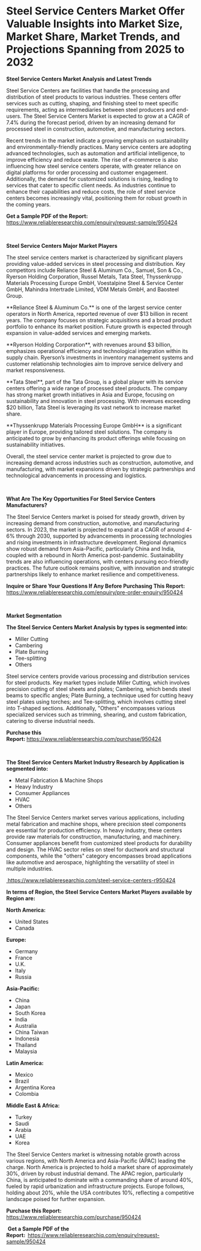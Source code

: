 <p><h1>Steel Service Centers Market Offer Valuable Insights into Market Size, Market Share, Market Trends, and Projections Spanning from 2025 to 2032</h1></p><p><strong>Steel Service Centers Market Analysis and Latest Trends</strong></p>
<p><p>Steel Service Centers are facilities that handle the processing and distribution of steel products to various industries. These centers offer services such as cutting, shaping, and finishing steel to meet specific requirements, acting as intermediaries between steel producers and end-users. The Steel Service Centers Market is expected to grow at a CAGR of 7.4% during the forecast period, driven by an increasing demand for processed steel in construction, automotive, and manufacturing sectors.</p><p>Recent trends in the market indicate a growing emphasis on sustainability and environmentally-friendly practices. Many service centers are adopting advanced technologies, such as automation and artificial intelligence, to improve efficiency and reduce waste. The rise of e-commerce is also influencing how steel service centers operate, with greater reliance on digital platforms for order processing and customer engagement. Additionally, the demand for customized solutions is rising, leading to services that cater to specific client needs. As industries continue to enhance their capabilities and reduce costs, the role of steel service centers becomes increasingly vital, positioning them for robust growth in the coming years.</p></p>
<p><strong>Get a Sample PDF of the Report:&nbsp;</strong> <a href="https://www.reliableresearchiq.com/enquiry/request-sample/950424?utm_campaign=1870&utm_medium=2&utm_source=Github&utm_content=ia&utm_term=17042025&utm_id=steel-service-centers">https://www.reliableresearchiq.com/enquiry/request-sample/950424</a></p>
<p>&nbsp;</p>
<p><strong>Steel Service Centers Major Market Players</strong></p>
<p><p>The steel service centers market is characterized by significant players providing value-added services in steel processing and distribution. Key competitors include Reliance Steel & Aluminum Co., Samuel, Son & Co., Ryerson Holding Corporation, Russel Metals, Tata Steel, Thyssenkrupp Materials Processing Europe GmbH, Voestalpine Steel & Service Center GmbH, Mahindra Intertrade Limited, VDM Metals GmbH, and Baosteel Group.</p><p>**Reliance Steel & Aluminum Co.** is one of the largest service center operators in North America, reported revenue of over $13 billion in recent years. The company focuses on strategic acquisitions and a broad product portfolio to enhance its market position. Future growth is expected through expansion in value-added services and emerging markets.</p><p>**Ryerson Holding Corporation**, with revenues around $3 billion, emphasizes operational efficiency and technological integration within its supply chain. Ryerson’s investments in inventory management systems and customer relationship technologies aim to improve service delivery and market responsiveness. </p><p>**Tata Steel**, part of the Tata Group, is a global player with its service centers offering a wide range of processed steel products. The company has strong market growth initiatives in Asia and Europe, focusing on sustainability and innovation in steel processing. With revenues exceeding $20 billion, Tata Steel is leveraging its vast network to increase market share.</p><p>**Thyssenkrupp Materials Processing Europe GmbH** is a significant player in Europe, providing tailored steel solutions. The company is anticipated to grow by enhancing its product offerings while focusing on sustainability initiatives.</p><p>Overall, the steel service center market is projected to grow due to increasing demand across industries such as construction, automotive, and manufacturing, with market expansions driven by strategic partnerships and technological advancements in processing and logistics.</p></p>
<p>&nbsp;</p>
<p><strong>What Are The Key Opportunities For Steel Service Centers Manufacturers?</strong></p>
<p><p>The Steel Service Centers market is poised for steady growth, driven by increasing demand from construction, automotive, and manufacturing sectors. In 2023, the market is projected to expand at a CAGR of around 4-6% through 2030, supported by advancements in processing technologies and rising investments in infrastructure development. Regional dynamics show robust demand from Asia-Pacific, particularly China and India, coupled with a rebound in North America post-pandemic. Sustainability trends are also influencing operations, with centers pursuing eco-friendly practices. The future outlook remains positive, with innovation and strategic partnerships likely to enhance market resilience and competitiveness.</p></p>
<p><strong>Inquire or Share Your Questions If Any Before Purchasing This Report:</strong> <a href="https://www.reliableresearchiq.com/enquiry/pre-order-enquiry/950424?utm_campaign=1870&utm_medium=2&utm_source=Github&utm_content=ia&utm_term=17042025&utm_id=steel-service-centers">https://www.reliableresearchiq.com/enquiry/pre-order-enquiry/950424</a></p>
<p>&nbsp;</p>
<p><strong>Market Segmentation</strong></p>
<p><strong>The Steel Service Centers Market Analysis by types is segmented into:</strong></p>
<p><ul><li>Miller Cutting</li><li>Cambering</li><li>Plate Burning</li><li>Tee-splitting</li><li>Others</li></ul></p>
<p><p>Steel service centers provide various processing and distribution services for steel products. Key market types include Miller Cutting, which involves precision cutting of steel sheets and plates; Cambering, which bends steel beams to specific angles; Plate Burning, a technique used for cutting heavy steel plates using torches; and Tee-splitting, which involves cutting steel into T-shaped sections. Additionally, "Others" encompasses various specialized services such as trimming, shearing, and custom fabrication, catering to diverse industrial needs.</p></p>
<p><strong>Purchase this Report:&nbsp;</strong><a href="https://www.reliableresearchiq.com/purchase/950424?utm_campaign=1870&utm_medium=2&utm_source=Github&utm_content=ia&utm_term=17042025&utm_id=steel-service-centers">https://www.reliableresearchiq.com/purchase/950424</a></p>
<p>&nbsp;</p>
<p><strong>The Steel Service Centers Market Industry Research by Application is segmented into:</strong></p>
<p><ul><li>Metal Fabrication & Machine Shops</li><li>Heavy Industry</li><li>Consumer Appliances</li><li>HVAC</li><li>Others</li></ul></p>
<p><p>The Steel Service Centers market serves various applications, including metal fabrication and machine shops, where precision steel components are essential for production efficiency. In heavy industry, these centers provide raw materials for construction, manufacturing, and machinery. Consumer appliances benefit from customized steel products for durability and design. The HVAC sector relies on steel for ductwork and structural components, while the "others" category encompasses broad applications like automotive and aerospace, highlighting the versatility of steel in multiple industries.</p></p>
<p><a href="https://www.reliableresearchiq.com/steel-service-centers-r950424?utm_campaign=1870&utm_medium=2&utm_source=Github&utm_content=ia&utm_term=17042025&utm_id=steel-service-centers">&nbsp;https://www.reliableresearchiq.com/steel-service-centers-r950424</a></p>
<p><strong>In terms of Region, the Steel Service Centers Market Players available by Region are:</strong></p>
<p>
    <p> <strong> North America: </strong>
        <ul>
            <li>United States</li>
            <li>Canada</li>
        </ul>
        </p> 
    <p> <strong> Europe: </strong>
        <ul>
            <li>Germany</li>
            <li>France</li>
            <li>U.K.</li>
            <li>Italy</li>
            <li>Russia</li>
        </ul>
        </p> 
    <p> <strong> Asia-Pacific: </strong>
        <ul>
            <li>China</li>
            <li>Japan</li>
            <li>South Korea</li>
            <li>India</li>
            <li>Australia</li>
            <li>China Taiwan</li>
            <li>Indonesia</li>
            <li>Thailand</li>
            <li>Malaysia</li>
        </ul>
        </p> 
    <p> <strong> Latin America: </strong>
        <ul>
            <li>Mexico</li>
            <li>Brazil</li>
            <li>Argentina Korea</li>
            <li>Colombia</li>
        </ul>
        </p> 
    <p> <strong> Middle East & Africa: </strong>
        <ul>
            <li>Turkey</li>
            <li>Saudi</li>
            <li>Arabia</li>
            <li>UAE</li>
            <li>Korea</li>
        </ul>
    </p>
    </p>
<p><p>The Steel Service Centers market is witnessing notable growth across various regions, with North America and Asia-Pacific (APAC) leading the charge. North America is projected to hold a market share of approximately 30%, driven by robust industrial demand. The APAC region, particularly China, is anticipated to dominate with a commanding share of around 40%, fueled by rapid urbanization and infrastructure projects. Europe follows, holding about 20%, while the USA contributes 10%, reflecting a competitive landscape poised for further expansion.</p></p>
<p><strong>Purchase this Report: </strong><a href="https://www.reliableresearchiq.com/purchase/950424?utm_campaign=1870&utm_medium=2&utm_source=Github&utm_content=ia&utm_term=17042025&utm_id=steel-service-centers">https://www.reliableresearchiq.com/purchase/950424</a></p>
<p>&nbsp;<strong>Get a Sample PDF of the Report:&nbsp;&nbsp;</strong><a href="https://www.reliableresearchiq.com/enquiry/request-sample/950424?utm_campaign=1870&utm_medium=2&utm_source=Github&utm_content=ia&utm_term=17042025&utm_id=steel-service-centers">https://www.reliableresearchiq.com/enquiry/request-sample/950424</a></p>
<p><strong></strong></p>
<p><p></p><p></p><p></p></p>